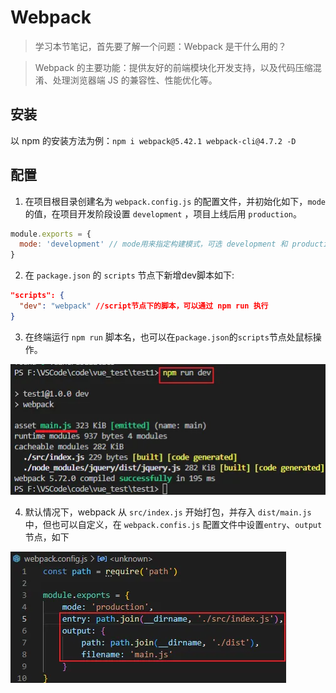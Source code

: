 # Webpack

> 学习本节笔记，首先要了解一个问题：Webpack 是干什么用的？

> Webpack 的主要功能：提供友好的前端模块化开发支持，以及代码压缩混淆、处理浏览器端 JS 的兼容性、性能优化等。

## 安装

以 npm 的安装方法为例：`npm i webpack@5.42.1 webpack-cli@4.7.2 -D`

## 配置

1. 在项目根目录创建名为 `webpack.config.js` 的配置文件，并初始化如下，`mode` 的值，在项目开发阶段设置 `development` ，项目上线后用 `production`。

``` js
module.exports = {
  mode: 'development' // mode用来指定构建模式，可选 development 和 production
}
```

2. 在 `package.json` 的 `scripts` 节点下新增dev脚本如下:

``` json
"scripts": {
  "dev": "webpack" //script节点下的脚本，可以通过 npm run 执行
}
```

3. 在终端运行 `npm run` 脚本名，也可以在`package.json`的`scripts`节点处鼠标操作。

![](/images/webpack4-1.png)

4. 默认情况下，webpack 从 `src/index.js` 开始打包，并存入 `dist/main.js` 中，但也可以自定义，在 `webpack.confis.js` 配置文件中设置`entry`、`output`节点，如下

![](/images/webpack4-2.png)